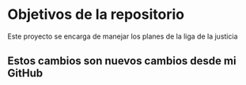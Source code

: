 # Objetivos de la repositorio

Este proyecto se encarga de manejar los planes de la liga de la justicia

## Estos cambios son nuevos cambios desde mi GitHub
